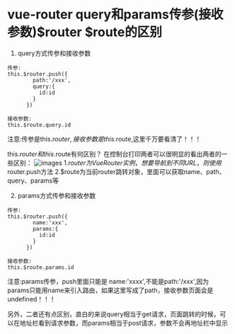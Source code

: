 # vue-router query和params传参(接收参数)$router $route的区别
1. query方式传参和接收参数
```
传参: 
this.$router.push({
        path:'/xxx',
        query:{
          id:id
        }
      })
  
接收参数:
this.$route.query.id
```
注意:传参是this.$router,接收参数是this.$route,这里千万要看清了！！！

this.$router 和this.$route有何区别？
在控制台打印两者可以很明显的看出两者的一些区别：
![images](8.png)
1.$router为VueRouter实例，想要导航到不同URL，则使用$router.push方法
2.$route为当前router跳转对象，里面可以获取name、path、query、params等

2. params方式传参和接收参数
```
传参: 
this.$router.push({
        name:'xxx',
        params:{
          id:id
        }
      })
  
接收参数:
this.$route.params.id
```
注意:params传参，push里面只能是 name:'xxxx',不能是path:'/xxx',因为params只能用name来引入路由，如果这里写成了path，接收参数页面会是undefined！！！

另外，二者还有点区别，直白的来说query相当于get请求，页面跳转的时候，可以在地址栏看到请求参数，而params相当于post请求，参数不会再地址栏中显示